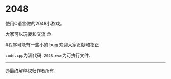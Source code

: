 # 2048
使用C语言做的2048小游戏。

大家可以玩耍和交流 😙

#程序可能有一些小的 bug 欢迎大家贡献和指正

`code.cpp`为源代码.
`2048.exe`为可执行文件.

---
@最终解释权归作者所有.
